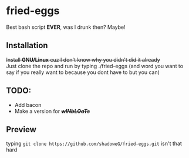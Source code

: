 # fried-eggs
Best bash script **EVER**, was I drunk then? Maybe!

## Installation
~~Install **GNU/Linux** cuz I don't know why you didn't did it already~~<br>
Just clone the repo and run by typing ./fried-eggs (and word you want to say if you really want to because you dont have to but you can)

## TODO:
* Add bacon
* Make a version for ~~***wINbLOaTs***~~

## Preview
typing `git clone https://github.com/shadoweG/fried-eggs.git` isn't that hard
